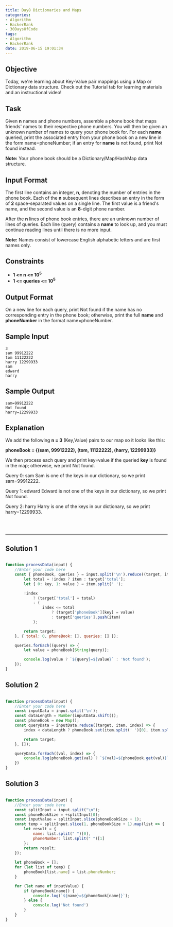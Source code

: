 ```yaml
---
title: Day8 Dictionaries and Maps
categories:
- Algorithm
- HackerRank
- 30DaysOfCode
tags:
- Algorithm
- HackerRank
date: 2019-06-15 19:01:34
---
```


## Objective

Today, we're learning about Key-Value pair mappings using a Map or Dictionary data structure. Check out the Tutorial tab for learning materials and an instructional video!


## Task

Given **n** names and phone numbers, assemble a phone book that maps friends' names to their respective phone numbers. You will then be given an unknown number of names to query your phone book for. For each **name** queried, print the associated entry from your phone book on a new line in the form name=phoneNumber; if an entry for **name** is not found, print Not found instead.

**Note:** Your phone book should be a Dictionary/Map/HashMap data structure.


## Input Format

The first line contains an integer, **n**, denoting the number of entries in the phone book. 
Each of the **n** subsequent lines describes an entry in the form of **2** space-separated values on a single line. The first value is a friend's name, and the second value is an **8**-digit phone number.

After the **n** lines of phone book entries, there are an unknown number of lines of queries. Each line (query) contains a **name** to look up, and you must continue reading lines until there is no more input.

**Note:** Names consist of lowercase English alphabetic letters and are first names only.


## Constraints
   
- **1 <= n <= 10<sup>5</sup>**
- **1 <= queries <= 10<sup>5</sup>**


## Output Format

On a new line for each query, print Not found if the name has no corresponding entry in the phone book; otherwise, print the full **name** and **phoneNumber** in the format name=phoneNumber.


## Sample Input

```
3
sam 99912222
tom 11122222
harry 12299933
sam
edward
harry
```


## Sample Output

```
sam=99912222
Not found
harry=12299933
```

## Explanation

We add the following **n = 3** (Key,Value) pairs to our map so it looks like this:

**phoneBook = {(sam, 99912222), (tom, 11122222), (harry, 12299933)}**

We then process each query and print key=value if the queried **key** is found in the map; otherwise, we print Not found.

Query 0: sam 
Sam is one of the keys in our dictionary, so we print sam=99912222.

Query 1: edward 
Edward is not one of the keys in our dictionary, so we print Not found.

Query 2: harry 
Harry is one of the keys in our dictionary, so we print harry=12299933.

<br/>
<br/>

---


## Solution 1

```javascript

function processData(input) {
    //Enter your code here
    const { phoneBook, queries } = input.split('\n').reduce((target, item, index) => {
        let total = !index ? item : target['total'];
        let { 0: key, 1: value } = item.split(' ');

        !index
            ? (target['total'] = total)
            : (
                index <= total
                    ? (target['phoneBook'][key] = value)
                    : target['queries'].push(item)
            );

        return target;
    }, { total: 0, phoneBook: [], queries: [] });

    queries.forEach((query) => {
        let value = phoneBook[String(query)];

        console.log(value ? `${query}=${value}` : 'Not found');
    });
} 

```

## Solution 2

```javascript

function processData(input) {
    //Enter your code here
    const inputData = input.split('\n');
    const dataLength = Number(inputData.shift());
    const phoneBook = new Map();
    const queryData = inputData.reduce((target, item, index) => {
        index < dataLength ? phoneBook.set(item.split(' ')[0], item.split(' ')[1]) : target.push(item);

        return target;
    }, []);

    queryData.forEach((val, index) => { 
        console.log(phoneBook.get(val) ? `${val}=${phoneBook.get(val)}` : 'Not found');
    })
}

```


## Solution 3

```javascript

function processData(input) {
    //Enter your code here
    const splitInput = input.split("\n");
    const phoneBookSize = +splitInput[0];
    const inputValue = splitInput.slice(phoneBookSize + 1);
    const temp = splitInput.slice(1, phoneBookSize + 1).map(list => {
        let result = {
            name: list.split(" ")[0],
            phoneNumber: list.split(" ")[1]
        };
        return result;
    });
    
    let phoneBook = [];
    for (let list of temp) {
        phoneBook[list.name] = list.phoneNumber;
    }

    for (let name of inputValue) {
        if (phoneBook[name]) {
            console.log(`${name}=${phoneBook[name]}`);
        } else {
            console.log('Not found')
        }
    }
}

```
